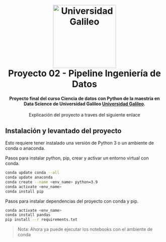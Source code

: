 <h1 align="center">
<br>
  <a href="https://www.galileo.edu/"><img src="https://estudiantes.galileo.edu/img/Logos/logo-noslogan.png" alt="Universidad Galileo" width="200"></a>
  <br>
  Proyecto 02 - Pipeline Ingeniería de Datos
</h1>

<h4 align="center">Proyecto final del curso Ciencia de datos con Python de la maestría en Data Science de Universidad Galileo <a href="https://www.galileo.edu/" target="_blank">Universidad Galileo</a>.</h4>


<p align="center">
  Explicación del proyecto a traves del siguiente enlace
</p>

## Instalación y levantado del proyecto

Esto requiere tener instalado una versión de Python 3 o un ambiente de conda o anaconda.

Pasos para instalar python, pip, crear y activar un entorno virtual con conda.

```sh
conda update conda --all
conda update anaconda
conda create --name <env_name> python=3.9
conda activate <env_name>
conda install pip
```

Pasos para instalar dependencias del proyecto con conda y pip.

```sh
conda activate <env_name>
conda install pandas
pip install --r requirements.txt
```

> Nota: Ahora ya puede ejecutar los notebooks con el ambiente de conda